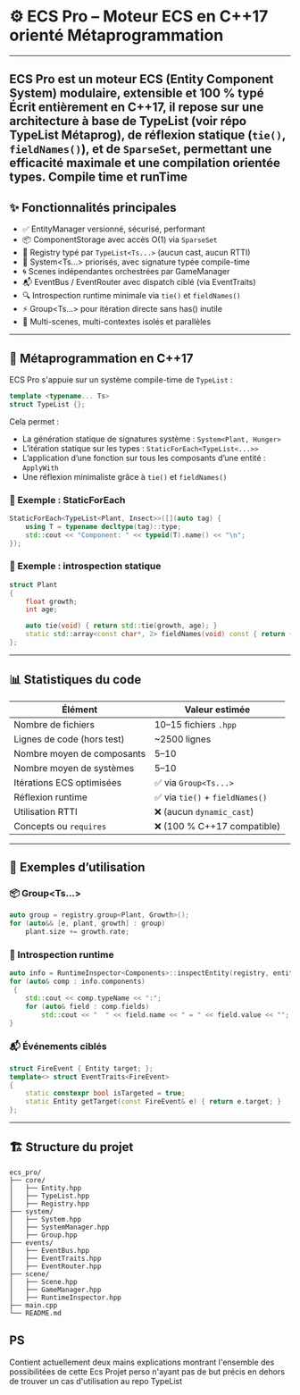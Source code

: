 # ⚙️ ECS Pro – Moteur ECS en C++17 orienté Métaprogrammation

---
**ECS Pro** est un moteur ECS (Entity Component System) modulaire, extensible et 100 % typé
Écrit entièrement en **C++17**, il repose sur une architecture à base de **TypeList** (voir répo TypeList Métaprog), de réflexion statique (`tie()`, `fieldNames()`), et de `SparseSet`, permettant une efficacité maximale et une compilation orientée types.
Compile time et runTime
---

## ✨ Fonctionnalités principales

- ✅ EntityManager versionné, sécurisé, performant
- 📦 ComponentStorage<T> avec accès O(1) via `SparseSet`
- 🧱 Registry typé par `TypeList<Ts...>` (aucun cast, aucun RTTI)
- 🧠 System<Ts...> priorisés, avec signature typée compile-time
- 🌀 Scenes indépendantes orchestrées par GameManager
- 📬 EventBus / EventRouter avec dispatch ciblé (via EventTraits)
- 🔍 Introspection runtime minimale via `tie()` et `fieldNames()`
- ⚡ Group<Ts...> pour itération directe sans has<T>() inutile
- 🔁 Multi-scenes, multi-contextes isolés et parallèles

---

## 🧠 Métaprogrammation en C++17

ECS Pro s'appuie sur un système compile-time de `TypeList` :

```cpp
template <typename... Ts>
struct TypeList {};
```

Cela permet :

- La génération statique de signatures système : `System<Plant, Hunger>`
- L’itération statique sur les types : `StaticForEach<TypeList<...>>`
- L’application d’une fonction sur tous les composants d’une entité : `ApplyWith`
- Une réflexion minimaliste grâce à `tie()` et `fieldNames()`

### 🔧 Exemple : StaticForEach

```cpp
StaticForEach<TypeList<Plant, Insect>>([](auto tag) {
    using T = typename decltype(tag)::type;
    std::cout << "Component: " << typeid(T).name() << "\n";
});
```

### 🧠 Exemple : introspection statique

```cpp
struct Plant 
{
    float growth;
    int age;

    auto tie(void) { return std::tie(growth, age); }
    static std::array<const char*, 2> fieldNames(void) const { return { "growth", "age" }; }
};
```

---

## 📊 Statistiques du code

| Élément                     | Valeur estimée              |
|----------------------------|-----------------------------|
| Nombre de fichiers         | 10–15 fichiers `.hpp`       |
| Lignes de code (hors test) | ~2500 lignes                |
| Nombre moyen de composants | 5–10                        |
| Nombre moyen de systèmes   | 5–10                        |
| Itérations ECS optimisées  | ✅ via `Group<Ts...>`        |
| Réflexion runtime          | ✅ via `tie()` + `fieldNames()` |
| Utilisation RTTI           | ❌ (aucun `dynamic_cast`)   |
| Concepts ou `requires`     | ❌ (100 % C++17 compatible) |

---

## 🔬 Exemples d’utilisation

### 📦 Group<Ts...>

```cpp
auto group = registry.group<Plant, Growth>();
for (auto&& [e, plant, growth] : group)
    plant.size += growth.rate;
```

### 🧠 Introspection runtime

```cpp
auto info = RuntimeInspector<Components>::inspectEntity(registry, entity);
for (auto& comp : info.components)
 {
    std::cout << comp.typeName << ":";
    for (auto& field : comp.fields)
        std::cout << "  " << field.name << " = " << field.value << "";
}
```

### 📬 Événements ciblés

```cpp
struct FireEvent { Entity target; };
template<> struct EventTraits<FireEvent> 
{
    static constexpr bool isTargeted = true;
    static Entity getTarget(const FireEvent& e) { return e.target; }
};
```

---

## 🏗️ Structure du projet

```
ecs_pro/
├── core/
│   ├── Entity.hpp
│   ├── TypeList.hpp
│   ├── Registry.hpp
├── system/
│   ├── System.hpp
│   ├── SystemManager.hpp
│   ├── Group.hpp
├── events/
│   ├── EventBus.hpp
│   ├── EventTraits.hpp
│   ├── EventRouter.hpp
├── scene/
│   ├── Scene.hpp
│   ├── GameManager.hpp
│   ├── RuntimeInspector.hpp
├── main.cpp
└── README.md
```

## PS

Contient actuellement deux mains explications montrant l'ensemble des possibilitées de cette Ecs
Projet perso n'ayant pas de but précis en dehors de trouver un cas d'utilisation au repo TypeList
